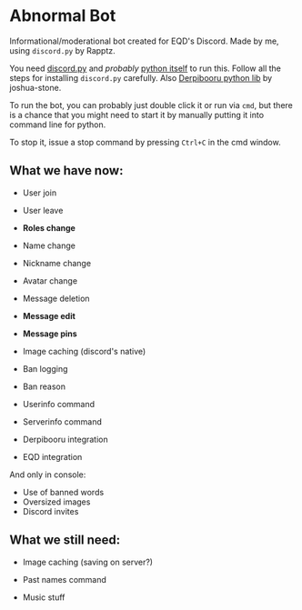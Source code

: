 # Abnormal Bot
Informational/moderational bot created for EQD's Discord. Made by me, using `discord.py` by Rapptz.

You need [discord.py](https://github.com/Rapptz/discord.py) and *probably* [python itself](https://www.python.org/downloads/) to run this.
Follow all the steps for installing `discord.py` carefully. Also [Derpibooru python lib](https://github.com/joshua-stone/DerPyBooru) by joshua-stone.

To run the bot, you can probably just double click it or run via `cmd`, but there is a chance that you might need to start it by manually putting it into command line for python.

To stop it, issue a stop command by pressing `Ctrl+C` in the cmd window.

## What we have now:
- User join
- User leave
- **Roles change**
- Name change
- Nickname change
- Avatar change

- Message deletion
- **Message edit**
- **Message pins**
- Image caching (discord's native)

- Ban logging
- Ban reason
- Userinfo command
- Serverinfo command

- Derpibooru integration
- EQD integration

And only in console:
- Use of banned words
- Oversized images
- Discord invites

## What we still need:
- Image caching (saving on server?)
- Past names command

- Music stuff

